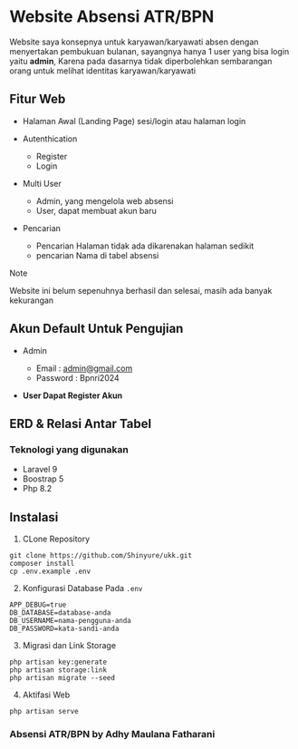 # Website Absensi ATR/BPN
Website saya konsepnya untuk karyawan/karyawati absen dengan menyertakan pembukuan bulanan, sayangnya hanya 1 user yang bisa login yaitu **admin**, 
Karena pada dasarnya tidak diperbolehkan sembarangan orang untuk melihat identitas karyawan/karyawati

## Fitur Web
- Halaman Awal (Landing Page) 
sesi/login atau halaman login

- Autenthication
  - Register
  - Login

- Multi User
  - Admin, yang mengelola web absensi
  - User, dapat membuat akun baru

- Pencarian
  - Pencarian Halaman tidak ada dikarenakan halaman sedikit
  - pencarian Nama di tabel absensi

> [!NOTE]
> Website ini belum sepenuhnya berhasil dan selesai, masih ada banyak kekurangan

## Akun Default Untuk Pengujian

- Admin
  - Email : admin@gmail.com
  - Password : Bpnri2024

 - **User Dapat Register Akun**

## ERD & Relasi Antar Tabel



### Teknologi yang digunakan
- Laravel 9
- Boostrap 5
- Php 8.2

## Instalasi
1. CLone Repository
```
git clone https://github.com/Shinyure/ukk.git
composer install
cp .env.example .env
```

2. Konfigurasi Database Pada `.env`
```
APP_DEBUG=true
DB_DATABASE=database-anda
DB_USERNAME=nama-pengguna-anda
DB_PASSWORD=kata-sandi-anda
```

3. Migrasi dan Link Storage
```
php artisan key:generate
php artisan storage:link
php artisan migrate --seed
```

4. Aktifasi Web
```
php artisan serve
```


### Absensi ATR/BPN by Adhy Maulana Fatharani
